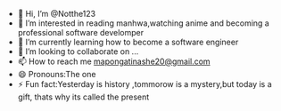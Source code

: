 - 👋 Hi, I’m @Notthe123
- 👀 I’m interested in reading manhwa,watching anime and becoming a professional software develomper
- 🌱 I’m currently learning how to become a software engineer
- 💞️ I’m looking to collaborate on ...
- 📫 How to reach me mapongatinashe20@gmail.com
- 😄 Pronouns:The one 
- ⚡ Fun fact:Yesterday is history ,tommorow is a mystery,but today is a gift, thats why its called the present

<!---
Notthe123/Notthe123 is a ✨ special ✨ repository because its `README.md` (this file) appears on your GitHub profile.
You can click the Preview link to take a look at your changes.
--->
